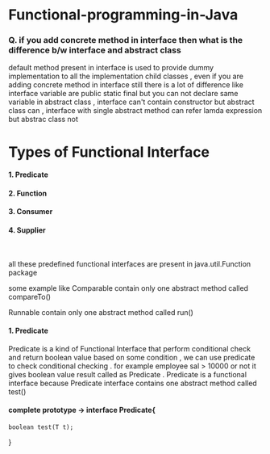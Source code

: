 # Functional-programming-in-Java

### Q. if you add concrete method in interface then what is the difference b/w interface and abstract class<br>
default method present in interface is used to provide dummy 
implementation to all the implementation child classes , even if you are 
adding concrete method in interface still there is a lot of difference 
like interface variable are public static final but you can not declare 
same variable in abstract class , interface can't contain constructor but 
abstract class can , interface with single abstract method can refer lamda 
expression but abstrac class not

# Types of Functional Interface<br>
#### 1. Predicate <br>
#### 2. Function <br>
#### 3. Consumer <br>
#### 4. Supplier <br>
<br>

all these predefined functional interfaces are present in java.util.Function
package 

some example like Comparable contain only one abstract method called 
compareTo()

Runnable contain only one abstract method called run()


#### 1. Predicate

Predicate is a kind of Functional Interface that perform conditional check
and return boolean value based on some condition , we can use predicate 
to check conditional checking . for example employee sal > 10000 or not it 
gives boolean value result called as Predicate . Predicate is a functional 
interface because Predicate interface contains one abstract method called 
test() 

#### complete prototype -> interface Predicate<T>{
	boolean test(T t);
}

